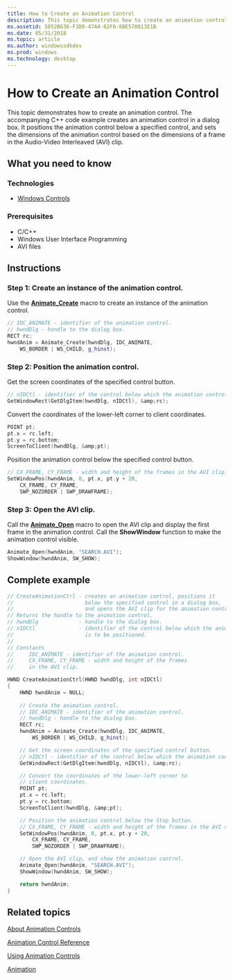 ```yaml
---
title: How to Create an Animation Control
description: This topic demonstrates how to create an animation control.
ms.assetid: 5852B636-F3D0-47A4-82F6-8BE570013E1B
ms.date: 05/31/2018
ms.topic: article
ms.author: windowssdkdev
ms.prod: windows
ms.technology: desktop
---
```


# How to Create an Animation Control

This topic demonstrates how to create an animation control. The accompanying C++ code example creates an animation control in a dialog box. It positions the animation control below a specified control, and sets the dimensions of the animation control based on the dimensions of a frame in the Audio-Video Interleaved (AVI) clip.

## What you need to know

### Technologies

-   [Windows Controls](window-controls.md)

### Prerequisites

-   C/C++
-   Windows User Interface Programming
-   AVI files

## Instructions

### Step 1: Create an instance of the animation control.

Use the [**Animate\_Create**](/windows/win32/Commctrl/nf-commctrl-animate_create?branch=master) macro to create an instance of the animation control.


```C++
// IDC_ANIMATE - identifier of the animation control. 
// hwndDlg - handle to the dialog box.
RECT rc;
hwndAnim = Animate_Create(hwndDlg, IDC_ANIMATE, 
    WS_BORDER | WS_CHILD, g_hinst); 
```



### Step 2: Position the animation control.

Get the screen coordinates of the specified control button.


```C++
// nIDCtl - identifier of the control below which the animation control is to be positioned.
GetWindowRect(GetDlgItem(hwndDlg, nIDCtl), &amp;rc); 
```



Convert the coordinates of the lower-left corner to client coordinates.


```C++
POINT pt;
pt.x = rc.left; 
pt.y = rc.bottom; 
ScreenToClient(hwndDlg, &amp;pt); 
```



Position the animation control below the specified control button.


```C++
// CX_FRAME, CY_FRAME - width and height of the frames in the AVI clip.      
SetWindowPos(hwndAnim, 0, pt.x, pt.y + 20, 
    CX_FRAME, CY_FRAME, 
    SWP_NOZORDER | SWP_DRAWFRAME);
```



### Step 3: Open the AVI clip.

Call the [**Animate\_Open**](/windows/win32/Commctrl/nf-commctrl-animate_open?branch=master) macro to open the AVI clip and display the first frame in the animation control. Call the **ShowWindow** function to make the animation control visible.


```C++
Animate_Open(hwndAnim, "SEARCH.AVI"); 
ShowWindow(hwndAnim, SW_SHOW); 
```



## Complete example


```C++
// CreateAnimationCtrl - creates an animation control, positions it 
//                       below the specified control in a dialog box, 
//                       and opens the AVI clip for the animation control. 
// Returns the handle to the animation control. 
// hwndDlg             - handle to the dialog box. 
// nIDCtl              - identifier of the control below which the animation control 
//                       is to be positioned. 
// 
// Constants 
//     IDC_ANIMATE - identifier of the animation control. 
//     CX_FRAME, CY_FRAME - width and height of the frames 
//     in the AVI clip. 

HWND CreateAnimationCtrl(HWND hwndDlg, int nIDCtl) 
{ 
    HWND hwndAnim = NULL;    
    
    // Create the animation control.
    // IDC_ANIMATE - identifier of the animation control. 
    // hwndDlg - handle to the dialog box.
    RECT rc;
    hwndAnim = Animate_Create(hwndDlg, IDC_ANIMATE, 
        WS_BORDER | WS_CHILD, g_hinst); 

    // Get the screen coordinates of the specified control button.
    // nIDCtl - identifier of the control below which the animation control is to be positioned.
    GetWindowRect(GetDlgItem(hwndDlg, nIDCtl), &amp;rc); 

    // Convert the coordinates of the lower-left corner to 
    // client coordinates.
    POINT pt;
    pt.x = rc.left; 
    pt.y = rc.bottom; 
    ScreenToClient(hwndDlg, &amp;pt); 

    // Position the animation control below the Stop button.
    // CX_FRAME, CY_FRAME - width and height of the frames in the AVI clip.      
    SetWindowPos(hwndAnim, 0, pt.x, pt.y + 20, 
        CX_FRAME, CY_FRAME, 
        SWP_NOZORDER | SWP_DRAWFRAME);

    // Open the AVI clip, and show the animation control.
    Animate_Open(hwndAnim, "SEARCH.AVI"); 
    ShowWindow(hwndAnim, SW_SHOW); 

    return hwndAnim; 
} 
```



## Related topics

<dl> <dt>

[About Animation Controls](animation-control-overview.md)
</dt> <dt>

[Animation Control Reference](bumper-animation-animation-control-reference.md)
</dt> <dt>

[Using Animation Controls](using-animation-control.md)
</dt> <dt>

[Animation](animation-control-reference.md)
</dt> </dl>

 

 




